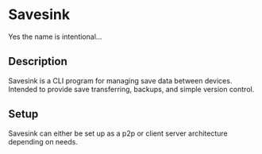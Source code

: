 # Savesink
Yes the name is intentional...

## Description 
Savesink is a CLI program for managing save data between devices. 
Intended to provide save transferring, backups, and simple version control. 

## Setup
Savesink can either be set up as a p2p or client server architecture depending on needs. 

